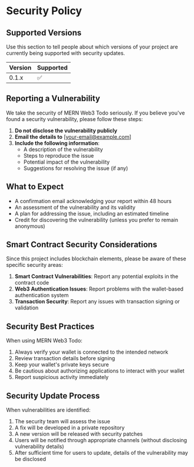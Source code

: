 # Security Policy

## Supported Versions

Use this section to tell people about which versions of your project are currently being supported with security updates.

| Version | Supported          |
| ------- | ------------------ |
| 0.1.x   | :white_check_mark: |

## Reporting a Vulnerability

We take the security of MERN Web3 Todo seriously. If you believe you've found a security vulnerability, please follow these steps:

1. **Do not disclose the vulnerability publicly**
2. **Email the details to** [your-email@example.com]
3. **Include the following information**:
   - A description of the vulnerability
   - Steps to reproduce the issue
   - Potential impact of the vulnerability
   - Suggestions for resolving the issue (if any)

## What to Expect

- A confirmation email acknowledging your report within 48 hours
- An assessment of the vulnerability and its validity
- A plan for addressing the issue, including an estimated timeline
- Credit for discovering the vulnerability (unless you prefer to remain anonymous)

## Smart Contract Security Considerations

Since this project includes blockchain elements, please be aware of these specific security areas:

1. **Smart Contract Vulnerabilities**: Report any potential exploits in the contract code
2. **Web3 Authentication Issues**: Report problems with the wallet-based authentication system
3. **Transaction Security**: Report any issues with transaction signing or validation

## Security Best Practices

When using MERN Web3 Todo:

1. Always verify your wallet is connected to the intended network
2. Review transaction details before signing
3. Keep your wallet's private keys secure
4. Be cautious about authorizing applications to interact with your wallet
5. Report suspicious activity immediately

## Security Update Process

When vulnerabilities are identified:

1. The security team will assess the issue
2. A fix will be developed in a private repository
3. A new version will be released with security patches
4. Users will be notified through appropriate channels (without disclosing vulnerability details)
5. After sufficient time for users to update, details of the vulnerability may be disclosed